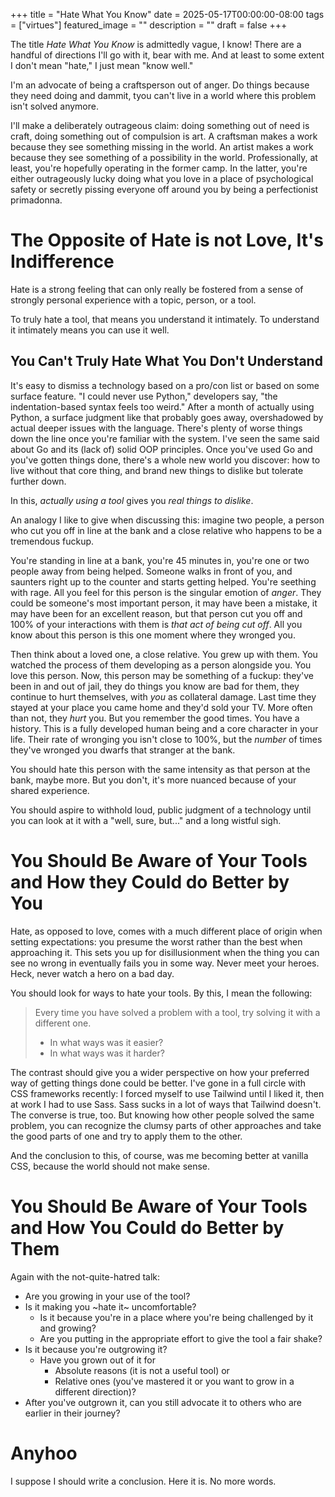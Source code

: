 +++
title =  "Hate What You Know"
date = 2025-05-17T00:00:00-08:00
tags = ["virtues"]
featured_image = ""
description = ""
draft = false
+++

The title _Hate What You Know_ is admittedly vague, I know! There are a handful of directions I'll go with it, bear with me. And at least to some extent I don't mean "hate," I just mean "know well."

I'm an advocate of being a craftsperson out of anger. Do things because they need doing and dammit, tyou can't live in a world where this problem isn't solved anymore.

I'll make a deliberately outrageous claim: doing something out of need is craft, doing something out of compulsion is art. A craftsman makes a work because they see something missing in the world. An artist makes a work because they see something of a possibility in the world. Professionally, at least, you're hopefully operating in the former camp. In the latter, you're either outrageously lucky doing what you love in a place of psychological safety or secretly pissing everyone off around you by being a perfectionist primadonna.

# The Opposite of Hate is not Love, It's Indifference

Hate is a strong feeling that can only really be fostered from a sense of strongly personal experience with a topic, person, or a tool.

To truly hate a tool, that means you understand it intimately. To understand it intimately means you can use it well.

## You Can't Truly Hate What You Don't Understand

It's easy to dismiss a technology based on a pro/con list or based on some surface feature. "I could never use Python," developers say, "the indentation-based syntax feels too weird." After a month of actually using Python, a surface judgment like that probably goes away, overshadowed by actual deeper issues with the language. There's plenty of worse things down the line once you're familiar with the system. I've seen the same said about Go and its (lack of) solid OOP principles. Once you've used Go and you've gotten things done, there's a whole new world you discover: how to live without that core thing, and brand new things to dislike but tolerate further down.

In this, _actually using a tool_ gives you _real things to dislike_.

An analogy I like to give when discussing this: imagine two people, a person who cut you off in line at the bank and a close relative who happens to be a tremendous fuckup.

You're standing in line at a bank, you're 45 minutes in, you're one or two people away from being helped. Someone walks in front of you, and saunters right up to the counter and starts getting helped. You're seething with rage. All you feel for this person is the singular emotion of _anger_. They could be someone's most important person, it may have been a mistake, it may have been for an excellent reason, but that person cut you off and 100% of your interactions with them is _that act of being cut off_. All you know about this person is this one moment where they wronged you.

Then think about a loved one, a close relative. You grew up with them. You watched the process of them developing as a person alongside you. You love this person. Now, this person may be something of a fuckup: they've been in and out of jail, they do things you know are bad for them, they continue to hurt themselves, with _you_ as collateral damage. Last time they stayed at your place you came home and they'd sold your TV. More often than not, they _hurt_ you. But you remember the good times. You have a history. This is a fully developed human being and a core character in your life. Their rate of wronging you isn't close to 100%, but the _number_ of times they've wronged you dwarfs that stranger at the bank.

You should hate this person with the same intensity as that person at the bank, maybe more. But you don't, it's more nuanced because of your shared experience.

You should aspire to withhold loud, public judgment of a technology until you can look at it with a "well, sure, but..." and a long wistful sigh.

# You Should Be Aware of Your Tools and How they Could do Better by You

Hate, as opposed to love, comes with a much different place of origin when setting expectations: you presume the worst rather than the best when approaching it. This sets you up for disillusionment when the thing you can see no wrong in eventually fails you in some way. Never meet your heroes. Heck, never watch a hero on a bad day.

You should look for ways to hate your tools. By this, I mean the following:

> Every time you have solved a problem with a tool, try solving it with a different one.
> * In what ways was it easier?
> * In what ways was it harder?

The contrast should give you a wider perspective on how your preferred way of getting things done could be better. I've gone in a full circle with CSS frameworks recently: I forced myself to use Tailwind until I liked it, then at work I had to use Sass. Sass sucks in a lot of ways that Tailwind doesn't. The converse is true, too. But knowing how other people solved the same problem, you can recognize the clumsy parts of other approaches and take the good parts of one and try to apply them to the other.

And the conclusion to this, of course, was me becoming better at vanilla CSS, because the world should not make sense.

# You Should Be Aware of Your Tools and How You Could do Better by Them

Again with the not-quite-hatred talk:
* Are you growing in your use of the tool?
* Is it making you ~hate it~ uncomfortable?
  * Is it because you're in a place where you're being challenged by it and growing?
  * Are you putting in the appropriate effort to give the tool a fair shake? 
* Is it because you're outgrowing it? 
  * Have you grown out of it for 
    * Absolute reasons (it is not a useful tool) or
    * Relative ones (you've mastered it or you want to grow in a different direction)?
* After you've outgrown it, can you still advocate it to others who are earlier in their journey?

# Anyhoo

I suppose I should write a conclusion. Here it is. No more words.